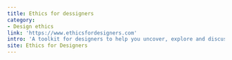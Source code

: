 ```yaml
---
title: Ethics for dessigners
category:
- Design ethics
link: 'https://www.ethicsfordesigners.com'
intro: 'A toolkit for designers to help you uncover, explore and discuss the ethical aspects of your designs.'
site: Ethics for Designers
---
```






